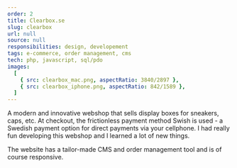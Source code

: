 ```yaml
---
order: 2
title: Clearbox.se
slug: clearbox
url: null
source: null
responsibilities: design, developement
tags: e-commerce, order management, cms
tech: php, javascript, sql/pdo
images:
  [
    { src: clearbox_mac.png, aspectRatio: 3840/2897 },
    { src: clearbox_iphone.png, aspectRatio: 842/1589 },
  ]
---
```


A modern and innovative webshop that sells display boxes for sneakers, caps, etc. At checkout, the frictionless payment method Swish is used - a Swedish payment option for direct payments via your cellphone. I had really fun developing this webshop and I learned a lot of new things.

The website has a tailor-made CMS and order management tool and is of course responsive.
